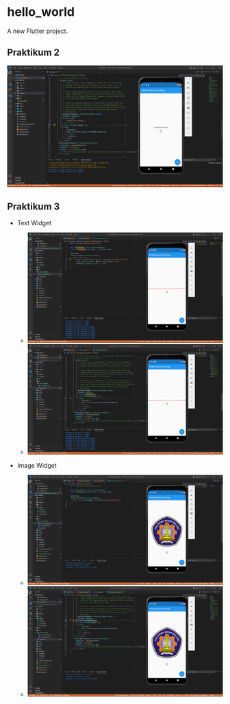 # hello_world

A new Flutter project.

## Praktikum 2

![Screenshot hello_world](images/01.png)

## Praktikum 3

- Text Widget

  - ![Screenshot text widget hello_world 01](images/02_01.png)
  - ![Screenshot text widget hello_world 02](images/02_02.png)

- Image Widget
  - ![Screenshot image widget hello_world 01](images/03_01.png)
  - ![Screenshot image widget hello_world 02](images/03_02.png)
